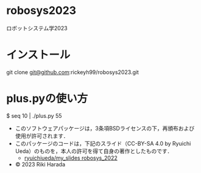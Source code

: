 # robosys2023
ロボットシステム学2023

# インストール
git clone git@github.com:rickeyh99/robosys2023.git

# plus.pyの使い方

$ seq 10 | ./plus.py
  55



* このソフトウェアパッケージは，3条項BSDライセンスの下，再頒布および使用が許可されます．
* このパッケージのコードは，下記のスライド（CC-BY-SA 4.0 by Ryuichi Ueda）のものを，本人の許可を得て自身の著作としたものです．
	* [ryuichiueda/my_slides robosys_2022](https://github.com/ryuichiueda/my_slides/tree/master/robosys_2022)
* © 2023 Riki Harada
